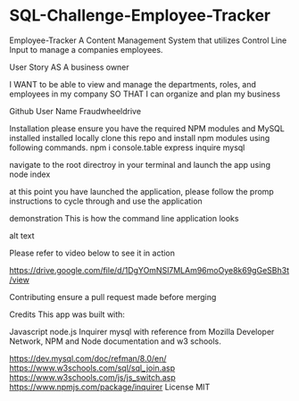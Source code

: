 # SQL-Challenge-Employee-Tracker
Employee-Tracker
A Content Management System that utilizes Control Line Input to manage a companies employees.

User Story
AS A business owner

I WANT to be able to view and manage the departments, roles, and employees in my company SO THAT I can organize and plan my business

Github User Name
Fraudwheeldrive

Installation
please ensure you have the required NPM modules and MySQL installed installed locally clone this repo and install npm modules using following commands. npm i console.table express inquire mysql

navigate to the root directroy in your terminal and launch the app using node index

at this point you have launched the application, please follow the promp instructions to cycle through and use the application

demonstration
This is how the command line application looks

alt text

Please refer to video below to see it in action

https://drive.google.com/file/d/1DgYOmNSl7MLAm96moOye8k69gGeSBh3t/view

Contributing
ensure a pull request made before merging

Credits
This app was built with:

Javascript
node.js
Inquirer
mysql
with reference from Mozilla Developer Network, NPM and Node documentation and w3 schools.

https://dev.mysql.com/doc/refman/8.0/en/
https://www.w3schools.com/sql/sql_join.asp
https://www.w3schools.com/js/js_switch.asp
https://www.npmjs.com/package/inquirer
License
MIT
